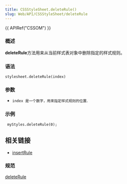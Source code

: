```yaml
---
title: CSSStyleSheet.deleteRule()
slug: Web/API/CSSStyleSheet/deleteRule
---
```


{{ APIRef("CSSOM") }}

### 概述

**deleteRule**方法用来从当前样式表对象中删除指定的样式规则。

### 语法

```plain
stylesheet.deleteRule(index)
```

### 参数

- `index 是一个数字，用来指定样式规则的位置`.

### 示例

```plain
 myStyles.deleteRule(0);
```

## 相关链接

- [insertRule](/zh-CN/DOM/CSSStyleSheet/insertRule)

### 规范

[deleteRule](http://www.w3.org/TR/2000/REC-DOM-Level-2-Style-20001113/css.html#CSS-CSSStyleSheet-deleteRule)

